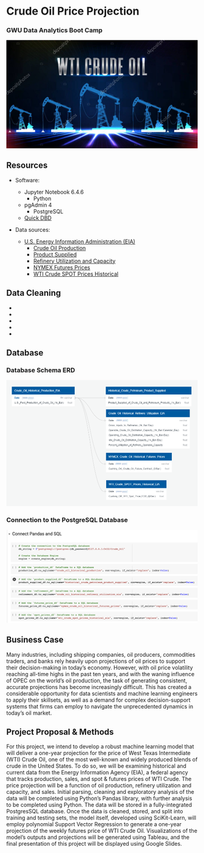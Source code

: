 # Crude Oil Price Projection
### GWU Data Analytics Boot Camp

![plot](./Images/wti.jpeg) 



## Resources
- Software:
   - Jupyter Notebook 6.4.6
      - Python
   - pgAdmin 4
      - PostgreSQL
   - [Quick DBD](https://www.quickdatabasediagrams.com/) 
   
- Data sources:
   - [U.S. Energy Information Administration (EIA)](https://www.eia.gov/)
      - [Crude Oil Production](https://www.eia.gov/dnav/pet/pet_crd_crpdn_adc_mbbl_m.htm)
      - [Product Supplied](https://www.eia.gov/dnav/pet/pet_cons_psup_dc_nus_mbbl_m.htm)
      - [Refinery Utilization and Capacity](https://www.eia.gov/dnav/pet/pet_pnp_unc_dcu_nus_m.htm)
      - [NYMEX Futures Prices](https://www.eia.gov/dnav/pet/pet_pri_fut_s1_m.htm)
      - [WTI Crude SPOT Prices Historical](https://www.eia.gov/dnav/pet/pet_pri_spt_s1_m.htm)

## Data Cleaning
-
-
-
-
-


## Database

### Database Schema ERD

![plot](./Images/ERDs_model.png)

### Connection to the PostgreSQL Database

![plot](./Images/Connection2SQL.png)

## Business Case

Many industries, including shipping companies, oil producers, commodities traders, and banks rely heavily upon projections of oil prices to support their decision-making in today’s economy. However, with oil price volatility reaching all-time highs in the past ten years, and with the waning influence of OPEC on the world’s oil production, the task of generating consistent, accurate projections has become increasingly difficult. This has created a considerable opportunity for data scientists and machine learning engineers to apply their skillsets, as well as a demand for complex decision-support systems that firms can employ to navigate the unprecedented dynamics in today’s oil market.

## Project Proposal & Methods

For this project, we intend to develop a robust machine learning model that will deliver a one-year projection for the price of West Texas Intermediate (WTI) Crude Oil, one of the most well-known and widely produced blends of crude in the United States. To do so, we will be examining historical and current data from the Energy Information Agency (EIA), a federal agency that tracks production, sales, and spot & futures prices of WTI Crude. The price projection will be a function of oil production, refinery utilization and capacity, and sales. 
Initial parsing, cleaning and exploratory analysis of the data will be completed using Python’s Pandas library, with further analysis to be completed using Python. The data will be stored in a fully-integrated PostgresSQL database. Once the data is cleaned, stored, and split into training and testing sets, the model itself, developed using SciKit-Learn, will employ polynomial Support Vector Regression to generate a one-year projection of the weekly futures price of WTI Crude Oil. Visualizations of the model’s outputs and projections will be generated using Tableau, and the final presentation of this project will be displayed using Google Slides. 

